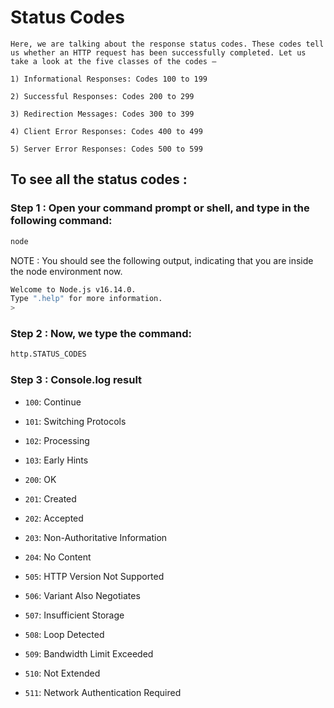 # Status Codes

    Here, we are talking about the response status codes. These codes tell us whether an HTTP request has been successfully completed. Let us take a look at the five classes of the codes –

    1) Informational Responses: Codes 100 to 199

    2) Successful Responses: Codes 200 to 299

    3) Redirection Messages: Codes 300 to 399

    4) Client Error Responses: Codes 400 to 499

    5) Server Error Responses: Codes 500 to 599

## To see all the status codes : 

### Step 1 : Open your command prompt or shell, and type in the following command:
```bash
node
```
NOTE : You should see the following output, indicating that you are inside the node environment now.
```bash
Welcome to Node.js v16.14.0.
Type ".help" for more information.
>
```

### Step 2 : Now, we type the command:
```bash
http.STATUS_CODES
```
### Step 3 : Console.log result
- `100`: Continue

- `101`: Switching Protocols

- `102`: Processing

- `103`: Early Hints

- `200`: OK

- `201`: Created

- `202`: Accepted

- `203`: Non-Authoritative Information

- `204`: No Content

- `505`: HTTP Version Not Supported

- `506`: Variant Also Negotiates

- `507`: Insufficient Storage

- `508`: Loop Detected

- `509`: Bandwidth Limit Exceeded

- `510`: Not Extended

- `511`: Network Authentication Required